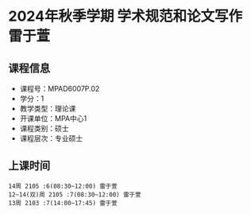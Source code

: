 # 2024年秋季学期 学术规范和论文写作 雷于萱






## 课程信息

- 课程号：MPAD6007P.02
- 学分：1
- 教学类型：理论课
- 开课单位：MPA中心1
- 课程类别：硕士
- 课程层次：专业硕士

## 上课时间

```
14周 2105 :6(08:30~12:00) 雷于萱
12~14(双)周 2105 :7(08:30~12:00) 雷于萱
13周 2103 :7(14:00~17:45) 雷于萱
```

